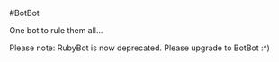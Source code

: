 #BotBot

One bot to rule them all...

Please note: RubyBot is now deprecated. Please upgrade to BotBot :^)
